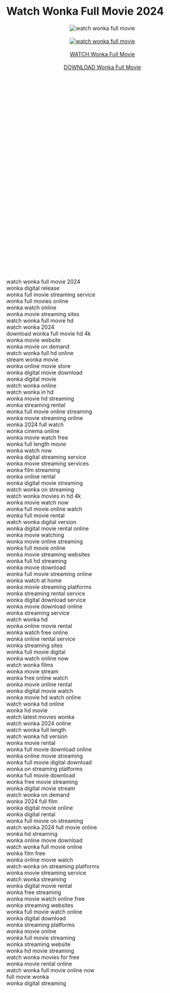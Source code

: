 # Watch Wonka Full Movie 2024

<div align="center">
<img src="https://image.tmdb.org/t/p/w342/qhb1qOilapbapxWQn9jtRCMwXJF.jpg" alt="watch wonka full movie"><br><br>
<a href="https://unboringstyle.online/movie/787699/wonka">
<img src="https://blogger.googleusercontent.com/img/b/R29vZ2xl/AVvXsEgSNxD2UbeL95GK6zcsVMwhlL5rJ6bKXW0ACjJd4roLthjBoLPZO1JsUTj6Zuk_DuDzZiWBwLH8MZ_J70Td-39voUR8d0i5Mrwcd9wCqEx1WZx7So0nJaQiubQy8crVFVDMj0jAg0cODIyUmpJQLJgmmY95bL-tAFBF5V449TNTmbxkMmw-m8Pfp2RW-QA6/s320/output-onlinepngtools.png" alt="watch wonka full movie">
<br>
<br>
<a href="https://unboringstyle.online/movie/787699/wonka">WATCH Wonka Full Movie</a><br><br>
<a href="https://unboringstyle.online/movie/787699/wonka">DOWNLOAD Wonka Full Movie</a>
</div>
<br>
<br>
<br>
<br>
<br>
<br>
<br>
<br>
<br>
<br>
<br>
<br>
<br>
<br>
<br>
<br>
<br>
<br>
<br>
<br>
<br>
<br>
<br>
<br>
<br>
<br>
<br>
<br>
<br>
<br>
<br>
<br>
watch wonka full movie 2024<br>
wonka digital release<br>
wonka full movie streaming service<br>
wonka full movies online<br>
wonka watch online<br>
wonka movie streaming sites<br>
watch wonka full movie hd<br>
watch wonka 2024<br>
download wonka full movie hd 4k<br>
wonka movie website<br>
wonka movie on demand<br>
watch wonka full hd online<br>
stream wonka movie<br>
wonka online movie store<br>
wonka digital movie download<br>
wonka digital movie<br>
watch wonka online<br>
watch wonka in hd<br>
wonka movie hd streaming<br>
wonka streaming rental<br>
wonka full movie online streaming<br>
wonka movie streaming online<br>
wonka 2024 full watch<br>
wonka cinema online<br>
wonka movie watch free<br>
wonka full length movie<br>
wonka watch now<br>
wonka digital streaming service<br>
wonka movie streaming services<br>
wonka film streaming<br>
wonka online rental<br>
wonka digital movie streaming<br>
watch wonka on streaming<br>
watch wonka movies in hd 4k<br>
wonka movie watch now<br>
wonka full movie online watch<br>
wonka full movie rental<br>
watch wonka digital version<br>
wonka digital movie rental online<br>
wonka movie watching<br>
wonka movie online streaming<br>
wonka full movie online<br>
wonka movie streaming websites<br>
wonka full hd streaming<br>
wonka movie download<br>
wonka full movie streaming online<br>
wonka watch at home<br>
wonka movie streaming platforms<br>
wonka streaming rental service<br>
wonka digital download service<br>
wonka movie download online<br>
wonka streaming service<br>
watch wonka hd<br>
wonka online movie rental<br>
wonka watch free online<br>
wonka online rental service<br>
wonka streaming sites<br>
wonka full movie digital<br>
wonka watch online now<br>
watch wonka films<br>
wonka movie stream<br>
wonka free online watch<br>
wonka movie online rental<br>
wonka digital movie watch<br>
wonka movie hd watch online<br>
watch wonka hd online<br>
wonka hd movie<br>
watch latest movies wonka<br>
watch wonka 2024 online<br>
watch wonka full length<br>
watch wonka hd version<br>
wonka movie rental<br>
wonka full movie download online<br>
wonka online movie streaming<br>
wonka full movie digital download<br>
wonka on streaming platforms<br>
wonka full movie download<br>
wonka free movie streaming<br>
wonka digital movie stream<br>
watch wonka on demand<br>
wonka 2024 full film<br>
wonka digital movie online<br>
wonka digital rental<br>
wonka full movie on streaming<br>
watch wonka 2024 full movie online<br>
wonka hd streaming<br>
wonka online movie download<br>
watch wonka full movie online<br>
wonka film free<br>
wonka online movie watch<br>
watch wonka on streaming platforms<br>
wonka movie streaming service<br>
watch wonka streaming<br>
wonka digital movie rental<br>
wonka free streaming<br>
wonka movie watch online free<br>
wonka streaming websites<br>
wonka full movie watch online<br>
wonka digital download<br>
wonka streaming platforms<br>
wonka movie online<br>
wonka full movie streaming<br>
wonka streaming website<br>
wonka hd movie streaming<br>
watch wonka movies for free<br>
wonka movie rental online<br>
watch wonka full movie online now<br>
full movie wonka<br>
wonka digital streaming<br>
